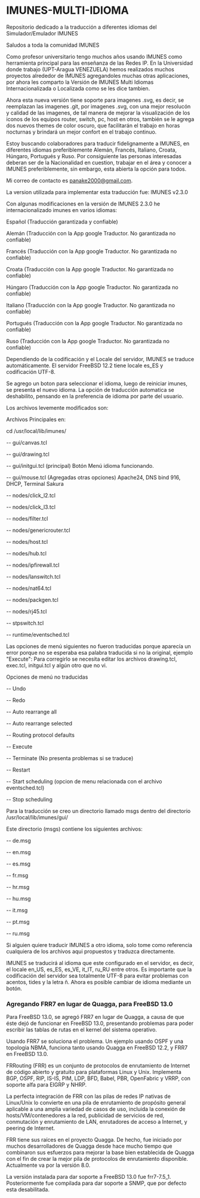 # IMUNES-MULTI-IDIOMA
Repositorio dedicado a la traducción a diferentes idiomas del  Simulador/Emulador IMUNES

Saludos a toda la comunidad IMUNES

Como profesor universitario tengo muchos años usando IMUNES como herramienta principal para las enseñanza de las Redes IP. En la Universidad donde trabajo (UPT-Aragua VENEZUELA) hemos realizados muchos proyectos alrededor de IMUNES agregandoles muchas otras aplicaciones, por ahora les comparto la Versión de IMUNES Multi Idiomas Internacionalizada o Localizada como se les dice tambien.

Ahora esta nueva versión tiene soporte para imagenes .svg, es decir, se reemplazan las imagenes .git, por imagenes .svg, con una mejor resolucón y calidad de las imagenes, de tal manera de mejorar la visualización de los iconos de los equipos router, switch, pc, host en otros, también se le agrega dos nuevos themes de color oscuro, que facilitarán el trabajo en horas nocturnas y brindará un mejor confort en el trabajo continuo. 

Estoy buscando colaboradores para traducir fidelignamente a IMUNES, en diferentes idiomas preferiblemente Alemán, Francés, Italiano, Croata, Húngaro, Portugués y Ruso. Por consiguiente las personas interesadas deberan ser de la Nacionalidad en cuestion, trabajar en el área y conocer a IMUNES preferiblemente, sin embargo, esta abierta la opción para todos.

Mi correo de contacto es panake2000@gmail.com.

La version utilizada para implementar esta traducción fue: IMUNES v2.3.0

Con algunas modificaciones en la versión de IMUNES 2.3.0 he internacionalizado imunes en varios idiomas:

Español (Traducción garantizada y confiable)

Alemán (Traducción con la App google Traductor. No garantizada no confiable)

Francés (Traducción con la App google Traductor. No garantizada no confiable)

Croata (Traducción con la App google Traductor. No garantizada no confiable)

Húngaro (Traducción con la App google Traductor. No garantizada no confiable)

Italiano (Traducción con la App google Traductor. No garantizada no confiable)

Portugués (Traducción con la App google Traductor. No garantizada no confiable)

Ruso (Traducción con la App google Traductor. No garantizada no confiable)


Dependiendo de la codificación y el Locale del servidor, IMUNES se traduce automáticamente.
El servidor FreeBSD 12.2 tiene locale es_ES y codificación UTF-8.

Se agrego un boton para seleccionar el idioma, luego de reiniciar imunes, se presenta el nuevo idioma.
La opción de traducción automatica se deshabilito, pensando en la preferencia de idioma por parte del usuario.

Los archivos levemente modificados son:

Archivos Principales en:

cd /usr/local/lib/imunes/

-- gui/canvas.tcl

-- gui/drawing.tcl

-- gui/initgui.tcl (principal) Botón Menú idioma funcionando.

-- gui/mouse.tcl (Agregadas otras opciones) Apache24, DNS bind 916, DHCP, Terminal Sakura

-- nodes/click_l2.tcl

-- nodes/click_l3.tcl

-- nodes/filter.tcl

-- nodes/genericrouter.tcl

-- nodes/host.tcl

-- nodes/hub.tcl

-- nodes/ipfirewall.tcl

-- nodes/lanswitch.tcl

-- nodes/nat64.tcl

-- nodes/packgen.tcl

-- nodes/rj45.tcl

-- stpswitch.tcl

-- runtime/eventsched.tcl


Las opciones de menú siguientes no fueron traducidas porque aparecía un error porque no se esperaba esa palabra traducida si no la original, ejemplo "Execute": Para corregirlo se necesita editar los archivos drawing.tcl, exec.tcl, initgui.tcl y algún otro que no vi.

Opciones de menú no traducidas

-- Undo

-- Redo

-- Auto rearrange all

-- Auto rearrange selected

-- Routing protocol defaults

-- Execute

-- Terminate (No presenta problemas si se traduce)

-- Restart

-- Start scheduling (opcion de menu relacionada con el archivo eventsched.tcl)

-- Stop scheduling


Para la traducción se creo un directorio llamado msgs dentro del directorio /usr/local/lib/imunes/gui/

Este directorio (msgs) contiene los siguientes archivos:

-- de.msg

-- en.msg

-- es.msg

-- fr.msg

-- hr.msg

-- hu.msg

-- it.msg

-- pt.msg

-- ru.msg

Si alguien quiere traducir IMUNES a otro idioma, solo tome como referencia cualquiera de los archivos aqui propuestos y traduzca directamente.

IMUNES se traducirá al idioma que este configurado en el servidor, es decir, el locale en_US, es_ES, es_VE, it_IT, ru_RU entre otros. Es importante que la codificación del servidor sea totalmente UTF-8 para evitar problemas con acentos, tides y la letra ñ. Ahora es posible cambiar de idioma mediante un botón.

### Agregando FRR7 en lugar de Quagga, para FreeBSD 13.0

Para FreeBSD 13.0, se agregó FRR7 en lugar de Quagga, a causa de que éste dejó de funcionar en FreeBSD 13.0, presentando problemas para poder escribir las tablas de rutas en el kernel del sistema operativo.

Usando FRR7 se soluciona el problema. Un ejemplo usando OSPF y una topologia NBMA, funciona tanto usando Quagga en FreeBSD 12.2, y FRR7 en FreeBSD 13.0.

FRRouting (FRR) es un conjunto de protocolos de enrutamiento de Internet de código abierto y gratuito para plataformas Linux y Unix. Implementa BGP, OSPF, RIP, IS-IS, PIM, LDP, BFD, Babel, PBR, OpenFabric y VRRP, con soporte alfa para EIGRP y NHRP.

La perfecta integración de FRR con las pilas de redes IP nativas de Linux/Unix lo convierte en una pila de enrutamiento de propósito general aplicable a una amplia variedad de casos de uso, incluida la conexión de hosts/VM/contenedores a la red, publicidad de servicios de red, conmutación y enrutamiento de LAN, enrutadores de acceso a Internet, y peering de Internet.

FRR tiene sus raíces en el proyecto Quagga. De hecho, fue iniciado por muchos desarrolladores de Quagga desde hace mucho tiempo que combinaron sus esfuerzos para mejorar la base bien establecida de Quagga con el fin de crear la mejor pila de protocolos de enrutamiento disponible. Actualmente va por la versión 8.0.

La versión instalada para dar soporte a FreeBSD 13.0 fue frr7-7.5_1. Posteriormente fue compilada para dar soporte a SNMP, que por defecto esta desabilitada.

